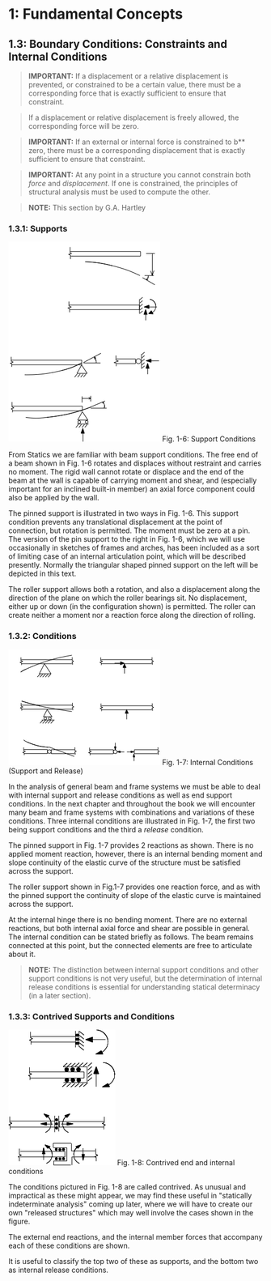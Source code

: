 # 1: Fundamental Concepts

## 1.3: Boundary Conditions: Constraints and Internal Conditions

>**IMPORTANT:** If a displacement or a relative displacement is
>prevented, or constrained to be a certain value, there must be a
>corresponding force that is exactly sufficient to ensure that
>constraint.

> If a displacement or relative displacement is freely allowed, the
> corresponding force will be zero.

>**IMPORTANT:** If an external or internal force is constrained to b**
>zero, there must be a corresponding displacement that is exactly
>sufficient to ensure that constraint.

>**IMPORTANT:** At any point in a structure you cannot constrain both
>*force* and *displacement*.  If one is constrained, the principles of
>structural analysis must be used to compute the other.

>**NOTE:** This section by G.A. Hartley

### 1.3.1: Supports

![Support Conditions](images/fig-1-6.png)
Fig. 1-6: Support Conditions

From Statics we are familiar with beam support conditions. The free
end of a beam shown in Fig. 1-6 rotates and displaces without
restraint and carries no moment. The rigid wall cannot rotate or
displace and the end of the beam at the wall is capable of carrying
moment and shear, and (especially important for an inclined built-in
member) an axial force component could also be applied by the wall.

The pinned support is illustrated in two ways in Fig. 1-6. This
support condition prevents any translational displacement at the point
of connection, but rotation is permitted. The moment must be zero at a
pin. The version of the pin support to the right in Fig. 1-6, which we
will use occasionally in sketches of frames and arches, has been
included as a sort of limiting case of an internal articulation point,
which will be described presently. Normally the triangular shaped
pinned support on the left will be depicted in this text.


The roller support allows both a rotation, and also a displacement
along the direction of the plane on which the roller bearings sit. No
displacement, either up or down (in the configuration shown) is
permitted.  The roller can create neither a moment nor a reaction
force along the direction of rolling.

### 1.3.2: Conditions

![Internal Conditions](images/fig-1-7.png)
Fig. 1-7: Internal Conditions (Support and Release)


In the analysis of general beam and frame systems we must be able to
deal with internal support and release conditions as well as end
support conditions. In the next chapter and throughout the book we
will encounter many beam and frame systems with combinations and
variations of these conditions. Three internal conditions are
illustrated in Fig. 1-7, the first two being support conditions and
the third a *release* condition.

The pinned support in Fig. 1-7 provides 2 reactions as shown. There is
no applied moment reaction, however, there is an internal bending
moment and slope continuity of the elastic curve of the structure must
be satisfied across the support.


The roller support shown in Fig.1-7 provides one reaction force, and
as with the pinned support the continuity of slope of the elastic
curve is maintained across the support.


At the internal hinge there is no bending moment. There are no
external reactions, but both internal axial force and shear are
possible in general. The internal condition can be stated briefly as
follows. The beam remains connected at this point, but the connected
elements are free to articulate about it.

>**NOTE:** The distinction between internal support conditions and
>other support conditions is not very useful, but the determination of
>internal release conditions is essential for understanding statical
>determinacy (in a later section).

### 1.3.3: Contrived Supports and Conditions

![Contrived end and internal conditions](images/fig-1-8.png)
Fig. 1-8: Contrived end and internal conditions

The conditions pictured in Fig. 1-8 are called contrived. As unusual
and impractical as these might appear, we may find these useful in
"statically indeterminate analysis" coming up later, where we will
have to create our own "released structures" which may well involve
the cases shown in the figure.

The external end reactions, and the internal member forces that
accompany each of these conditions are shown.

It is useful to classify the top two of these as supports, and the
bottom two as internal release conditions.
